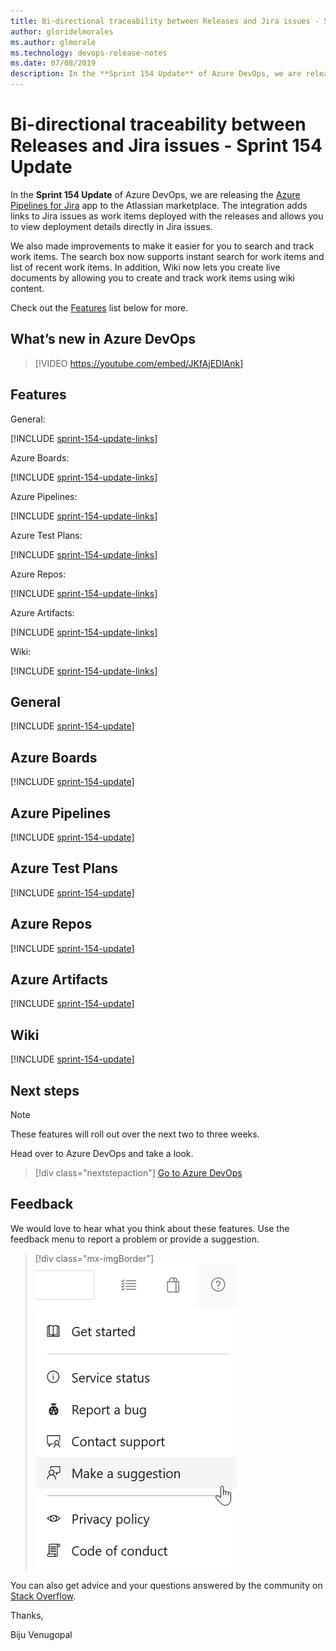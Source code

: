 ```yaml
---
title: Bi-directional traceability between Releases and Jira issues - Sprint 154 Update
author: gloridelmorales
ms.author: glmorale
ms.technology: devops-release-notes
ms.date: 07/08/2019
description: In the **Sprint 154 Update** of Azure DevOps, we are releasing the Azure Pipelines for Jira app to the Atlassian marketplace. 
---
```


# Bi-directional traceability between Releases and Jira issues  - Sprint 154 Update

In the **Sprint 154 Update** of Azure DevOps, we are releasing the [Azure Pipelines for Jira](https://marketplace.atlassian.com/apps/1220515/azure-pipelines-for-jira?hosting=cloud&tab=overview) app to the Atlassian marketplace. The integration adds links to Jira issues as work items deployed with the releases and allows you to view deployment details directly in Jira issues.

We also made improvements to make it easier for you to search and track work items. The search box now supports instant search for work items and list of recent work items. In addition, Wiki now lets you create live documents by allowing you to create and track work items using wiki content.

Check out the [Features](#features) list below for more.

## What’s new in Azure DevOps

> [!VIDEO https://youtube.com/embed/JKfAjEDlAnk]

## Features

General:

[!INCLUDE [sprint-154-update-links](includes/general/sprint-154-update-links.md)]

Azure Boards:

[!INCLUDE [sprint-154-update-links](includes/boards/sprint-154-update-links.md)]

Azure Pipelines:

[!INCLUDE [sprint-154-update-links](includes/pipelines/sprint-154-update-links.md)]

Azure Test Plans:

[!INCLUDE [sprint-154-update-links](includes/testplans/sprint-154-update-links.md)]


Azure Repos:

[!INCLUDE [sprint-154-update-links](includes/repos/sprint-154-update-links.md)]

Azure Artifacts:

[!INCLUDE [sprint-154-update-links](includes/artifacts/sprint-154-update-links.md)]

Wiki:

[!INCLUDE [sprint-154-update-links](includes/wiki/sprint-154-update-links.md)]

## General

[!INCLUDE [sprint-154-update](includes/general/sprint-154-update.md)]

## Azure Boards

[!INCLUDE [sprint-154-update](includes/boards/sprint-154-update.md)]

## Azure Pipelines

[!INCLUDE [sprint-154-update](includes/pipelines/sprint-154-update.md)]

## Azure Test Plans

[!INCLUDE [sprint-154-update](includes/testplans/sprint-154-update.md)]

## Azure Repos

[!INCLUDE [sprint-154-update](includes/repos/sprint-154-update.md)]

## Azure Artifacts

[!INCLUDE [sprint-154-update](includes/artifacts/sprint-154-update.md)]

## Wiki

[!INCLUDE [sprint-154-update](includes/wiki/sprint-154-update.md)]


## Next steps

> [!NOTE]
> These features will roll out over the next two to three weeks.

Head over to Azure DevOps and take a look.

> [!div class="nextstepaction"]
> [Go to Azure DevOps](https://go.microsoft.com/fwlink/?LinkId=307137&campaign=o~msft~docs~product-vsts~release-notes)

## Feedback

We would love to hear what you think about these features. Use the feedback menu to report a problem or provide a suggestion.

> [!div class="mx-imgBorder"]
> ![Make a suggestion](../media/make-a-suggestion.png)

You can also get advice and your questions answered by the community on [Stack Overflow](https://stackoverflow.com/questions/tagged/azure-devops).

Thanks,

Biju Venugopal
